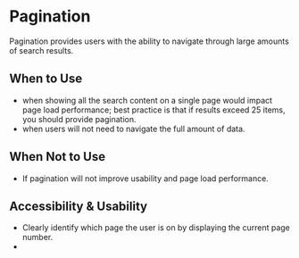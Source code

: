 # Pagination

Pagination provides users with the ability to navigate through large amounts of search results.

## When to Use
- when showing all the search content on a single page would impact page load performance; best practice is that if results exceed 25 items, you should provide pagination. 
- when users will not need to navigate the full amount of data.

## When Not to Use
- If pagination will not improve usability and page load performance. 

## Accessibility & Usability
- Clearly identify which page the user is on by displaying the current page number. 
- 
